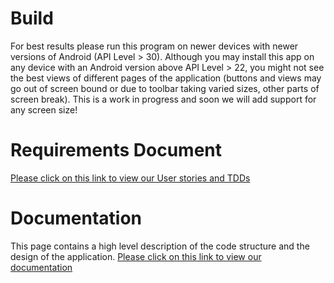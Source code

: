# Build

For best results please run this program on newer devices with newer versions of Android (API Level > 30). Although you may install this app on any device with an Android version above API Level > 22, you might not see the best views of different pages of the application (buttons and views may go out of screen bound or due to toolbar taking varied sizes, other parts of screen break). This is a work in progress and soon we will add support for any screen size!

# Requirements Document
[Please click on this link to view our User stories and TDDs](./Requirments.md)

# Documentation
This page contains a high level description of the code structure and the design of the application.
[Please click on this link to view our documentation](./Documentation.md)
